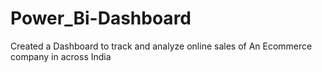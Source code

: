 # Power_Bi-Dashboard
Created a Dashboard to track and analyze online sales of  An Ecommerce company in across India
